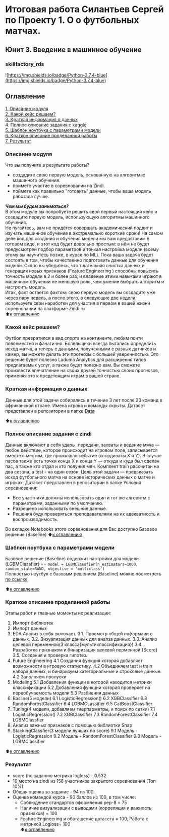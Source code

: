 # Итоговая работа Силантьев Сергей по Проекту 1. О о футбольных матчах.  
## Юнит 3. Введение в машинное обучение  
### skillfactory_rds  
![https://img.shields.io/badge/Python-3.7.4-blue](https://img.shields.io/badge/Python-3.7.4-blue)

## Оглавление  
[1. Описание модуля](https://github.com/SCUMPLAY/Pet_project/edit/main/module_1/README.md#Описание-модуля)  
[2. Какой кейс решаем?](https://github.com/SCUMPLAY/Pet_project/edit/main/module_1/README.md#Какой-кейс-решаем?)  
[3. Краткая информация о данных](https://github.com/SCUMPLAY/Pet_project/edit/main/module_1/README.md#Краткая-информация-о-данных)  
[4. Полное описание задания с kaggle](https://github.com/SCUMPLAY/Pet_project/edit/main/module_1/README.md#Полное-описание-задания-с-kaggle)  
[5. Шаблон ноутбука с параметрами модели](https://github.com/SCUMPLAY/Pet_project/edit/main/module_1/README.md#Шаблон-ноутбука-с-параметрами-модели)  
[6. Краткое описание проделанной работы](https://github.com/SCUMPLAY/Pet_project/edit/main/module_1/README.md#Краткое-описание-проделанной-работы)  
[7. Результат](https://github.com/SCUMPLAY/Pet_project/edit/main/module_1/README.md#Результат)  


### Описание модуля  
Что вы получите в результате работы?  
- создадите свою первую модель, основанную на алгоритмах машинного обучения.
- примете участие в соревновании на Zindi.
- поймете как правильно "готовить" данные, чтобы ваша модель работала лучше.  

***Чем мы будем заниматься?***  
В этом модуле вы попробуете решить свой первый настоящий кейс и создадите первую модель, использующую алгоритмы машинного обучения.  
Не пугайтесь, вам не придётся совершать академический подвиг и изучать машинное обучение в экстремально короткие сроки! На самом деле код для создания и обучения модели мы вам предоставим в готовом виде, и этот код будет довольно простым: в нём не будет предусмотрен подбор параметров и тонкая настройка модели (всему этому вы научитесь позже, в курсе по ML). Пока ваша задача будет состоять в том, чтобы качественно подготовить данные для обучения модели. Скоро вы убедитесь, что тщательная очистка данных и генерация новых признаков (Feature Engineering ) способны повысить точность модели в 2 и более раз, и владение этими навыками играют в машинном обучении не меньшую роль, чем умение выбрать алгоритм и настроить модель.  
Итак, факт остается фактом: свою первую модель вы создадите уже через пару недель, а после этого, в следующие две недели, используете свои наработки для участия в первом в вашей жизни соревновании на платформе Zindi.ru  
:arrow_up:[к оглавлению](https://github.com/SCUMPLAY/Pet_project/edit/main/module_1/README.md#Оглавление)

### Какой кейс решаем?
Футбол превратился в вид спорта на континенте, любим почти повсеместно и фанатично. Болельщики всегда пытались определить исход матча, а теперь с данными, полученными с разных датчиков и камер, вы можете делать эти прогнозы с большей уверенностью.
Это решение будет полезно Laduma Analytics для расширения типов предлагаемых услуг, а также будет полезно вам. Вы сможете произвести впечатление на своих друзей точностью своих прогнозов, применяя это к предстоящим играм в вашей стране.

### Краткая информация о данных
Данные для этой задачи собирались в течение 3 лет после 23 команд в африканской стране. Имена игрока и команды скрыты.
Датасет представлен в репозитории в папке [**Data** ](https://github.com/SCUMPLAY/Pet_project/edit/main/module_1/Data)  

:arrow_up:[к оглавлению](https://github.com/SCUMPLAY/Pet_project/edit/main/module_1/README.md#Оглавление)

### Полное описание задания с zindi 
Данные включают в себя удары, передачи, захваты и ведение мяча — любое действие, которое происходит на игровом поле, записывается вместе с местом, где произошло событие (координаты X и Y). В случае пасов также есть точки конца X и конца Y — откуда и куда был сделан пас, а также кто отдал и кто получил мяч.
Комплект train рассчитан на два сезона, а test - на один сезон. 
Цель этой задачи — предсказать исход футбольного матча на основе исторических данных о матче и игроках.
Датасет представлен в репозитории в папке 
Условия соревнования:  
- Все участники должны использовать один и тот же алгоритм с параметрами, заданными по умолчанию.  
- Разрешено использовать внешние данные.  
- Решения буду проверяться преподавателями на их адекватность и воспроизводимость.  

Во вкладке Notebooks этого соревнования для Вас доступно Базовое решение (Baseline)
:arrow_up:[к оглавлению](https://github.com/SCUMPLAY/Pet_project/edit/main/module_1/README.md#Оглавление)

### Шаблон ноутбука с параметрами модели  
Базовое решение (Baseline) содержит настройки для модели (LGBMClassfier) == ```model = LGBMClassfier(n_estimators=1000, random_state=RAND, objective = 'multiclass')```  
Полностью ноутбук с базовым решением (Baseline) можно посмотреть [по ссылке](https://github.com/SCUMPLAY/Pet_project/edit/main/module_1/Notebooks).  

:arrow_up:[к оглавлению](https://github.com/SCUMPLAY/Pet_project/edit/main/module_1/README.md#Оглавление)

### Краткое описание проделанной работы

Этапы работ и главные моменты их реализации:
1. Импорт библиотек  
2. Импорт данных
3. EDA Анализ в себя включает.
  3.1. Просмотр общей информаии о данных.
  3.2. Визуализация данных для аналза данных.
  3.3. Анализ целевой переменной(3 класса{мультиклассификация})
  3.4. Разработка признаком и бинаризация целевой перменной {Score}
  3.5. Создания и проверка гипотез.  
4. Future Engineering
  4.1 Создания функция которая добавляет возможности в игровую статистику.
  4.2 Объединяем test и train набора данных, и бинаризуем категориальные и строковые данные.
  4.2 Заполняем пропуски
5. Modeling 
  5.1 Добавления функции в которой находится метрики классификации
  5.2 Добавления функции которая проверяет на переобучаемость модели
  5.3 Разбиения данных
6. Basline(5 модели)
  6.1 LogisticRegression()
  6.2 XGBClassifier
  6.3 RandomForestClassifier
  6.4 LGBMCLassifier
  6.5 CatBoostClassifier
7. Tuning(4 модели, добавляем гиерпарметры, и поиск по сетки)
  7.1 LogisticRegression()
  7.2 XGBClassifier
  7.3 RandomForestClassifier
  7.4 LGBMClassfier
8. Анализ важных признаков с помощью библиотки Shap
9. StackingClassfier(3 модели лучших по score)
   9.1 Модель - LogisticRegression
   9.2 Модель - RandomForestClassifier
   9.3 Модель - LGBMClassifier
    
:arrow_up:[к оглавлению](https://github.com/SCUMPLAY/Pet_project/edit/main/module_1/README.md#Оглавление)


### Результат  
- score (по заданию метрика logloss) - 0.532  
- 10 место на zindi из 158 участников закрытого соревнования (Топ 10%).  
- Общая оценка за задание   - 94 из 100.  
- Оценка командой курса - 90 баллов из 100, в том числе:
  - Соблюдение стандартов оформления pep-8 = 75  
  - Наличие визуализации с выводами (корреляция и важность признаков) = 100  
  - Feature Engineering и обогащение датасета = 100, Работа с метрикой Logloss= 100      
:arrow_up:[к оглавлению](https://github.com/SCUMPLAY/Pet_project/edit/main/module_1/README.md#Оглавление)
